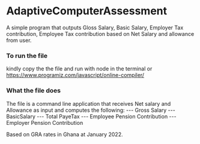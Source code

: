 # AdaptiveComputerAssessment
A simple program that outputs Gloss Salary, Basic Salary, Employer Tax contribution, Employee Tax contribution based on Net Salary and allowance from user.


### To run the file

kindly copy the the file and run with node in the terminal or https://www.programiz.com/javascript/online-compiler/

### What the file does

The file is a command line application that receives Net salary and Allowance as input and computes the following:
--- Gross Salary
--- BasicSalary
--- Total PayeTax
--- Employee Pension Contribution
--- Employer Pension Contribution

Based on GRA rates in Ghana at January 2022.
